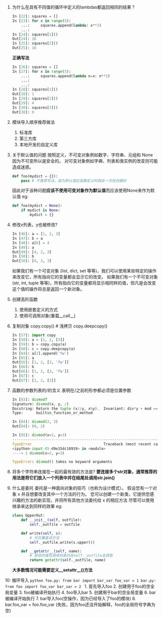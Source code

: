 1. 为什么在具有不同值的循环中定义的lambdas都返回相同的结果？
    ```python
    In [22]: squares = []
    In [23]: for x in range(5):
        ...:     squares.append(lambda: x**2)
        ...:
    In [24]: squares[1]()
    Out[24]: 16
    In [25]: squares[2]()
    Out[25]: 16 
    ```
    **正确写法**
    ```python
    In [26]: squares = []
    In [27]: for x in range(5):
        ...:     squares.append(lambda n=x: n**2)
        ...:
        ...:
    In [28]: squares[1]()
    Out[28]: 1
    In [29]: squares[2]()
    Out[29]: 4
    In [30]: squares[3]()
    Out[30]: 9
    ```
 
  
2. 模块导入顺序推荐做法
    1. 标准库
    2. 第三方库
    3. 本地开发的自定义库
    
3. 关于默认值的问题
    按照定义，不可变对象例如数字、字符串、元组和 None 因为不可变所以是安全的。 对可变对象例如字典、列表和类实例的改变则可能造成迷惑。
    ```python
    def foo(mydict = {}):
        pass # 不推荐写法，因为默认值在函数定义时就会一次性创建好
    ```
   因此对于该种问题**应该不使用可变对象作为默认值**而应该使用None来作为默认值
   eg:
   ```python
   def foo(mydict = None):
       if mydict is None:
           mydict = {} 
   ```
   
4. 修改x列表，y也被修改?
    ```python
    In [46]: a = [1, 2, 3]
    In [47]: b = a
    In [48]: a[0] = 4
    In [49]: a
    Out[49]: [4, 2, 3]
    In [50]: b
    Out[50]: [4, 2, 3]
    ```
    如果我们有一个可变对象 (list, dict, set 等等)，我们可以使用某些特定的操作来改变它，所有指向它的变量都会显示它的改变。
    如果我们有一个不可变对象 (str, int, tuple 等等)，所有指向它的变量都将显示相同样的值，但凡是会改变这个值的操作将总是返回一个新对象。

5. 创建高阶函数
    1. 使用嵌套定义的方式
    2. 使用可调用对象(重载\_\_call\_\_)
   
6. 复制对象
    copy.copy() # 浅拷贝
    copy.deepcopy()
    ```python
    In [57]: import copy
    In [58]: a = [1, 2, [3]]
    In [59]: b = copy.copy(a)
    In [60]: c = copy.deepcopy(a)
    In [64]: a[2].append('fw')
    In [65]: a
    Out[65]: [1, 2, [3, 'fw']]
    In [66]: b
    Out[66]: [1, 2, [3, 'fw']]
    In [67]: c
    Out[67]: [1, 2, [3]]
    ```

7. 函数的参数列表的/的含义
    表明在/之前的形参都必须是位置参数
    ```python
    In [83]: divmod?
    Signature: divmod(x, y, /)
    Docstring: Return the tuple (x//y, x%y).  Invariant: div*y + mod == x.
    Type:      builtin_function_or_method

    In [84]: divmod(2, 3)
    Out[84]: (0, 2)

    In [85]: divmod(x=2, y=3)
    ---------------------------------------------------------------------------
    TypeError                                 Traceback (most recent call last)
    <ipython-input-85-d9e15dc18919> in <module>
    ----> 1 divmod(x=2, y=3)

    TypeError: divmod() takes no keyword arguments
    ```
   
8. 将多个字符串连接在一起的最有效的方法是?
    **要连接多个str对象，通常推荐的用法是将它们放入一个列表中并在结尾处调用str.join()**

9. 什么是委托
    委托是一种面向对象的技巧（也称为设计模式）。 假设您有一个对象 x 并且想要改变其中一个方法的行为。 您可以创建一个新类，它提供您感兴趣的方法的新实现，并将所有其他方法委托给 x 的相应方法
    尽管可以使用继承来达到同样的效果
    eg:
    ```python
    class UpperOut:
        def __init__(self, outfile):
            self._outfile = outfile

        def write(self, s):
            # 仅仅覆盖该方法
            self._outfile.write(s.upper())

        def __getattr__(self, name):
            # 其他的属性调用将委托给self._outfile去获取
            return getattr(self._outfile, name)
    ```
    **大多数情况可能需要定义\_\_setattr\_\_()方法**
    
10: 循环导入
    ```python
    foo.py:
    from bar import bar_var
    foo_var = 1
    bar.py:
    from foo import foo_var
    bar_var = 2
    ```
    1. 首先导入foo
    2. 创建用于foo的空全局变量
    3. foo被编译开始执行
    4. foo导入bar
    5. 创建用于bar的空全局变量
    6. bar被编译开始执行
    7. bar导入foo(空操作，因为已经导入了foo的模块)
    8. bar.foo_var = foo.foo_var (失败，因为foo还没开始解释，foo的全局符号字典为空)
   